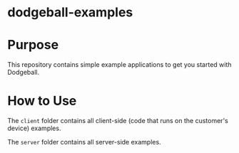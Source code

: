 # dodgeball-examples

# Purpose
This repository contains simple example applications to get you started with Dodgeball.

# How to Use
The `client` folder contains all client-side (code that runs on the customer's device) examples.

The `server` folder contains all server-side examples.